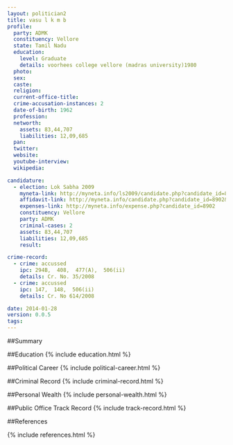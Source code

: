 ```yaml
---
layout: politician2
title: vasu l k m b
profile: 
  party: ADMK
  constituency: Vellore
  state: Tamil Nadu
  education: 
    level: Graduate
    details: voorhees college vellore (madras university)1980
  photo: 
  sex: 
  caste: 
  religion: 
  current-office-title: 
  crime-accusation-instances: 2
  date-of-birth: 1962
  profession: 
  networth: 
    assets: 83,44,707
    liabilities: 12,09,685
  pan: 
  twitter: 
  website: 
  youtube-interview: 
  wikipedia: 

candidature: 
  - election: Lok Sabha 2009
    myneta-link: http://myneta.info/ls2009/candidate.php?candidate_id=8902
    affidavit-link: http://myneta.info/candidate.php?candidate_id=8902&scan=original
    expenses-link: http://myneta.info/expense.php?candidate_id=8902
    constituency: Vellore 
    party: ADMK
    criminal-cases: 2
    assets: 83,44,707
    liabilities: 12,09,685
    result:  

crime-record: 
  - crime: accussed
    ipc: 294B,  408,  477(A),  506(ii)
    details: Cr. No. 35/2008 
  - crime: accussed
    ipc: 147,  148,  506(ii)
    details: Cr. No 614/2008 

date: 2014-01-28
version: 0.0.5
tags: 
---
```

##Summary


##Education
{% include education.html %}


##Political Career
{% include political-career.html %}


##Criminal Record
{% include criminal-record.html %}


##Personal Wealth
{% include personal-wealth.html %}


##Public Office Track Record
{% include track-record.html %}


##References


{% include references.html %}